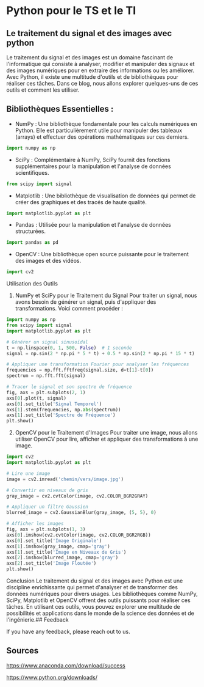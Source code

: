 # Python pour le TS et le TI

## Le traitement du signal et des images avec python

Le traitement du signal et des images est un domaine fascinant de l'informatique qui consiste à analyser, modifier et manipuler des signaux et des images numériques pour en extraire des informations ou les améliorer. Avec Python, il existe une multitude d'outils et de bibliothèques pour réaliser ces tâches. Dans ce blog, nous allons explorer quelques-uns de ces outils et comment les utiliser.

## Bibliothèques Essentielles : 

- NumPy : Une bibliothèque fondamentale pour les calculs numériques en Python. Elle est particulièrement utile pour manipuler des tableaux (arrays) et effectuer des opérations mathématiques sur ces derniers.

```python
import numpy as np
```

- SciPy : Complémentaire à NumPy, SciPy fournit des fonctions supplémentaires pour la manipulation et l'analyse de données scientifiques.

```python
from scipy import signal
```


- Matplotlib : Une bibliothèque de visualisation de données qui permet de créer des graphiques et des tracés de haute qualité.

```python
import matplotlib.pyplot as plt
```

- Pandas : Utilisée pour la manipulation et l'analyse de données structurées.

```python
import pandas as pd
```

- OpenCV : Une bibliothèque open source puissante pour le traitement des images et des vidéos.

```python
import cv2
```

Utilisation des Outils
1. NumPy et SciPy pour le Traitement du Signal
Pour traiter un signal, nous avons besoin de générer un signal, puis d'appliquer des transformations. Voici comment procéder :

```python
import numpy as np
from scipy import signal
import matplotlib.pyplot as plt

# Générer un signal sinusoïdal
t = np.linspace(0, 1, 500, False)  # 1 seconde
signal = np.sin(2 * np.pi * 5 * t) + 0.5 * np.sin(2 * np.pi * 15 * t)

# Appliquer une transformation Fourier pour analyser les fréquences
frequencies = np.fft.fftfreq(signal.size, d=t[1]-t[0])
spectrum = np.fft.fft(signal)

# Tracer le signal et son spectre de fréquence
fig, axs = plt.subplots(2, 1)
axs[0].plot(t, signal)
axs[0].set_title('Signal Temporel')
axs[1].stem(frequencies, np.abs(spectrum))
axs[1].set_title('Spectre de Fréquence')
plt.show()
```


2. OpenCV pour le Traitement d'Images
Pour traiter une image, nous allons utiliser OpenCV pour lire, afficher et appliquer des transformations à une image.

```python
import cv2
import matplotlib.pyplot as plt

# Lire une image
image = cv2.imread('chemin/vers/image.jpg')

# Convertir en niveaux de gris
gray_image = cv2.cvtColor(image, cv2.COLOR_BGR2GRAY)

# Appliquer un filtre Gaussien
blurred_image = cv2.GaussianBlur(gray_image, (5, 5), 0)

# Afficher les images
fig, axs = plt.subplots(1, 3)
axs[0].imshow(cv2.cvtColor(image, cv2.COLOR_BGR2RGB))
axs[0].set_title('Image Originale')
axs[1].imshow(gray_image, cmap='gray')
axs[1].set_title('Image en Niveaux de Gris')
axs[2].imshow(blurred_image, cmap='gray')
axs[2].set_title('Image Floutée')
plt.show()
```

Conclusion
Le traitement du signal et des images avec Python est une discipline enrichissante qui permet d'analyser et de transformer des données numériques pour divers usages. Les bibliothèques comme NumPy, SciPy, Matplotlib et OpenCV offrent des outils puissants pour réaliser ces tâches. En utilisant ces outils, vous pouvez explorer une multitude de possibilités et applications dans le monde de la science des données et de l'ingénierie.## Feedback

If you have any feedback, please reach out to us.

## Sources 

https://www.anaconda.com/download/success

https://www.python.org/downloads/
